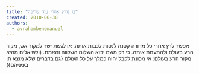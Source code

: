 ```yaml
---
title: "בו נרוץ אחרי עוד שריפה"
created: 2010-06-30
authors: 
  - avrahambenemanuel
---
```

  
  
אפשר לרץ אחרי כל מדורה קטנה לנסות לכבות אותה. או לגשת ישר למקור אש, מקור הרע בעולם ולהתעמת איתה. כי רק משם יבוא השלום השלווה והאמת. (ולשואלים מהיא מקור הרע בעולם: אי מכונת לקבל יהוה כמלך על כל העולם {גם בדברים שלא מוצא חן בעיניהם})


